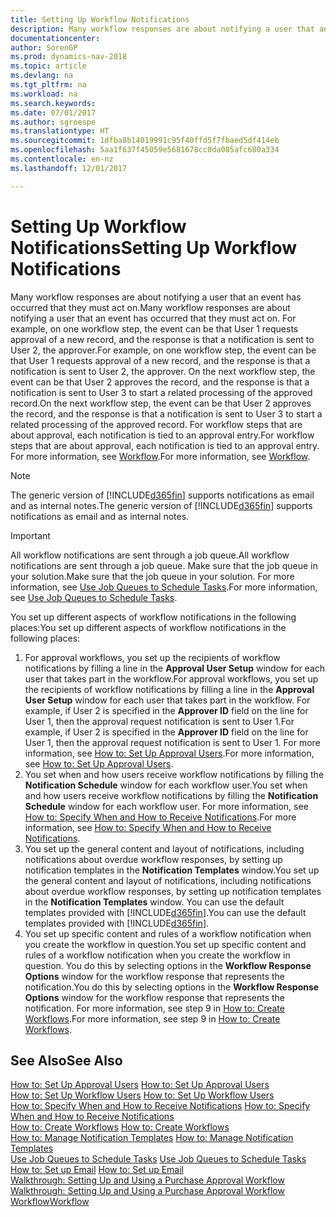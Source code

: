 ```yaml
---
title: Setting Up Workflow Notifications
description: Many workflow responses are about notifying a user that an event has occurred that they must act on. For example, on one workflow step, the event can be that User 1 requests approval of a new record, and the response is that a notification is sent to User 2, the approver. On the next workflow step, the event can be that User 2 approves the record, and the response is that a notification is sent to User 3 to start a related processing of the approved record. For workflow steps that are about approval, each notification is tied to an approval entry.
documentationcenter: 
author: SorenGP
ms.prod: dynamics-nav-2018
ms.topic: article
ms.devlang: na
ms.tgt_pltfrm: na
ms.workload: na
ms.search.keywords: 
ms.date: 07/01/2017
ms.author: sgroespe
ms.translationtype: HT
ms.sourcegitcommit: 1dfba8b14019991c95f40ffd5f7fbaed5df414eb
ms.openlocfilehash: 5aa1f637f45059e5681678cc0da085afc680a334
ms.contentlocale: en-nz
ms.lasthandoff: 12/01/2017

---
```

# <a name="setting-up-workflow-notifications"></a><span data-ttu-id="bb3bb-106">Setting Up Workflow Notifications</span><span class="sxs-lookup"><span data-stu-id="bb3bb-106">Setting Up Workflow Notifications</span></span>
<span data-ttu-id="bb3bb-107">Many workflow responses are about notifying a user that an event has occurred that they must act on.</span><span class="sxs-lookup"><span data-stu-id="bb3bb-107">Many workflow responses are about notifying a user that an event has occurred that they must act on.</span></span> <span data-ttu-id="bb3bb-108">For example, on one workflow step, the event can be that User 1 requests approval of a new record, and the response is that a notification is sent to User 2, the approver.</span><span class="sxs-lookup"><span data-stu-id="bb3bb-108">For example, on one workflow step, the event can be that User 1 requests approval of a new record, and the response is that a notification is sent to User 2, the approver.</span></span> <span data-ttu-id="bb3bb-109">On the next workflow step, the event can be that User 2 approves the record, and the response is that a notification is sent to User 3 to start a related processing of the approved record.</span><span class="sxs-lookup"><span data-stu-id="bb3bb-109">On the next workflow step, the event can be that User 2 approves the record, and the response is that a notification is sent to User 3 to start a related processing of the approved record.</span></span> <span data-ttu-id="bb3bb-110">For workflow steps that are about approval, each notification is tied to an approval entry.</span><span class="sxs-lookup"><span data-stu-id="bb3bb-110">For workflow steps that are about approval, each notification is tied to an approval entry.</span></span> <span data-ttu-id="bb3bb-111">For more information, see [Workflow](across-workflow.md).</span><span class="sxs-lookup"><span data-stu-id="bb3bb-111">For more information, see [Workflow](across-workflow.md).</span></span>  

> [!NOTE]  
>  <span data-ttu-id="bb3bb-112">The generic version of [!INCLUDE[d365fin](includes/d365fin_md.md)] supports notifications as email and as internal notes.</span><span class="sxs-lookup"><span data-stu-id="bb3bb-112">The generic version of [!INCLUDE[d365fin](includes/d365fin_md.md)] supports notifications as email and as internal notes.</span></span>  

> [!IMPORTANT]  
>  <span data-ttu-id="bb3bb-113">All workflow notifications are sent through a job queue.</span><span class="sxs-lookup"><span data-stu-id="bb3bb-113">All workflow notifications are sent through a job queue.</span></span> <span data-ttu-id="bb3bb-114">Make sure that the job queue in your solution.</span><span class="sxs-lookup"><span data-stu-id="bb3bb-114">Make sure that the job queue in your solution.</span></span> <span data-ttu-id="bb3bb-115">For more information, see [Use Job Queues to Schedule Tasks](admin-job-queues-schedule-tasks.md).</span><span class="sxs-lookup"><span data-stu-id="bb3bb-115">For more information, see [Use Job Queues to Schedule Tasks](admin-job-queues-schedule-tasks.md).</span></span>

<span data-ttu-id="bb3bb-116">You set up different aspects of workflow notifications in the following places:</span><span class="sxs-lookup"><span data-stu-id="bb3bb-116">You set up different aspects of workflow notifications in the following places:</span></span>  

1.  <span data-ttu-id="bb3bb-117">For approval workflows, you set up the recipients of workflow notifications by filling a line in the **Approval User Setup** window for each user that takes part in the workflow.</span><span class="sxs-lookup"><span data-stu-id="bb3bb-117">For approval workflows, you set up the recipients of workflow notifications by filling a line in the **Approval User Setup** window for each user that takes part in the workflow.</span></span> <span data-ttu-id="bb3bb-118">For example, if User 2 is specified in the **Approver ID** field on the line for User 1, then the approval request notification is sent to User 1.</span><span class="sxs-lookup"><span data-stu-id="bb3bb-118">For example, if User 2 is specified in the **Approver ID** field on the line for User 1, then the approval request notification is sent to User 1.</span></span> <span data-ttu-id="bb3bb-119">For more information, see [How to: Set Up Approval Users](across-how-to-set-up-approval-users.md).</span><span class="sxs-lookup"><span data-stu-id="bb3bb-119">For more information, see [How to: Set Up Approval Users](across-how-to-set-up-approval-users.md).</span></span>  
2.  <span data-ttu-id="bb3bb-120">You set when and how users receive workflow notifications by filling the **Notification Schedule** window for each workflow user.</span><span class="sxs-lookup"><span data-stu-id="bb3bb-120">You set when and how users receive workflow notifications by filling the **Notification Schedule** window for each workflow user.</span></span> <span data-ttu-id="bb3bb-121">For more information, see [How to: Specify When and How to Receive Notifications](across-how-to-specify-when-and-how-to-receive-notifications.md).</span><span class="sxs-lookup"><span data-stu-id="bb3bb-121">For more information, see [How to: Specify When and How to Receive Notifications](across-how-to-specify-when-and-how-to-receive-notifications.md).</span></span>  
3.  <span data-ttu-id="bb3bb-122">You set up the general content and layout of notifications, including notifications about overdue workflow responses, by setting up notification templates in the **Notification Templates** window.</span><span class="sxs-lookup"><span data-stu-id="bb3bb-122">You set up the general content and layout of notifications, including notifications about overdue workflow responses, by setting up notification templates in the **Notification Templates** window.</span></span> <span data-ttu-id="bb3bb-123">You can use the default templates provided with [!INCLUDE[d365fin](includes/d365fin_md.md)].</span><span class="sxs-lookup"><span data-stu-id="bb3bb-123">You can use the default templates provided with [!INCLUDE[d365fin](includes/d365fin_md.md)].</span></span>  
4.  <span data-ttu-id="bb3bb-124">You set up specific content and rules of a workflow notification when you create the workflow in question.</span><span class="sxs-lookup"><span data-stu-id="bb3bb-124">You set up specific content and rules of a workflow notification when you create the workflow in question.</span></span> <span data-ttu-id="bb3bb-125">You do this by selecting options in the **Workflow Response Options** window for the workflow response that represents the notification.</span><span class="sxs-lookup"><span data-stu-id="bb3bb-125">You do this by selecting options in the **Workflow Response Options** window for the workflow response that represents the notification.</span></span> <span data-ttu-id="bb3bb-126">For more information, see step 9 in [How to: Create Workflows](across-how-to-create-workflows.md).</span><span class="sxs-lookup"><span data-stu-id="bb3bb-126">For more information, see step 9 in [How to: Create Workflows](across-how-to-create-workflows.md).</span></span>  

## <a name="see-also"></a><span data-ttu-id="bb3bb-127">See Also</span><span class="sxs-lookup"><span data-stu-id="bb3bb-127">See Also</span></span>  
 <span data-ttu-id="bb3bb-128">[How to: Set Up Approval Users](across-how-to-set-up-approval-users.md) </span><span class="sxs-lookup"><span data-stu-id="bb3bb-128">[How to: Set Up Approval Users](across-how-to-set-up-approval-users.md) </span></span>  
 <span data-ttu-id="bb3bb-129">[How to: Set Up Workflow Users](across-how-to-set-up-workflow-users.md) </span><span class="sxs-lookup"><span data-stu-id="bb3bb-129">[How to: Set Up Workflow Users](across-how-to-set-up-workflow-users.md) </span></span>  
 <span data-ttu-id="bb3bb-130">[How to: Specify When and How to Receive Notifications](across-how-to-specify-when-and-how-to-receive-notifications.md) </span><span class="sxs-lookup"><span data-stu-id="bb3bb-130">[How to: Specify When and How to Receive Notifications](across-how-to-specify-when-and-how-to-receive-notifications.md) </span></span>  
 <span data-ttu-id="bb3bb-131">[How to: Create Workflows](across-how-to-create-workflows.md) </span><span class="sxs-lookup"><span data-stu-id="bb3bb-131">[How to: Create Workflows](across-how-to-create-workflows.md) </span></span>  
 <span data-ttu-id="bb3bb-132">[How to: Manage Notification Templates](across-how-to-manage-notification-templates.md) </span><span class="sxs-lookup"><span data-stu-id="bb3bb-132">[How to: Manage Notification Templates](across-how-to-manage-notification-templates.md) </span></span>  
 <span data-ttu-id="bb3bb-133">[Use Job Queues to Schedule Tasks](admin-job-queues-schedule-tasks.md) </span><span class="sxs-lookup"><span data-stu-id="bb3bb-133">[Use Job Queues to Schedule Tasks](admin-job-queues-schedule-tasks.md) </span></span>  
 <span data-ttu-id="bb3bb-134">[How to: Set up Email](madeira-how-setup-email.md) </span><span class="sxs-lookup"><span data-stu-id="bb3bb-134">[How to: Set up Email](madeira-how-setup-email.md) </span></span>  
 <span data-ttu-id="bb3bb-135">[Walkthrough: Setting Up and Using a Purchase Approval Workflow](walkthrough-setting-up-and-using-a-purchase-approval-workflow.md) </span><span class="sxs-lookup"><span data-stu-id="bb3bb-135">[Walkthrough: Setting Up and Using a Purchase Approval Workflow](walkthrough-setting-up-and-using-a-purchase-approval-workflow.md) </span></span>  
 [<span data-ttu-id="bb3bb-136">Workflow</span><span class="sxs-lookup"><span data-stu-id="bb3bb-136">Workflow</span></span>](across-workflow.md)   

